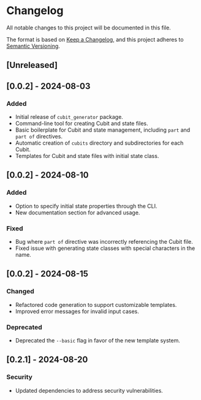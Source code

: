 # Changelog

All notable changes to this project will be documented in this file.

The format is based on [Keep a Changelog](https://keepachangelog.com/en/1.0.0/),
and this project adheres to [Semantic Versioning](https://semver.org/spec/v2.0.0.html).

## [Unreleased]

## [0.0.2] - 2024-08-03

### Added

- Initial release of `cubit_generator` package.
- Command-line tool for creating Cubit and state files.
- Basic boilerplate for Cubit and state management, including `part` and `part of` directives.
- Automatic creation of `cubits` directory and subdirectories for each Cubit.
- Templates for Cubit and state files with initial state class.

## [0.0.2] - 2024-08-10

### Added

- Option to specify initial state properties through the CLI.
- New documentation section for advanced usage.

### Fixed

- Bug where `part of` directive was incorrectly referencing the Cubit file.
- Fixed issue with generating state classes with special characters in the name.

## [0.0.2] - 2024-08-15

### Changed

- Refactored code generation to support customizable templates.
- Improved error messages for invalid input cases.

### Deprecated

- Deprecated the `--basic` flag in favor of the new template system.

## [0.2.1] - 2024-08-20

### Security

- Updated dependencies to address security vulnerabilities.
